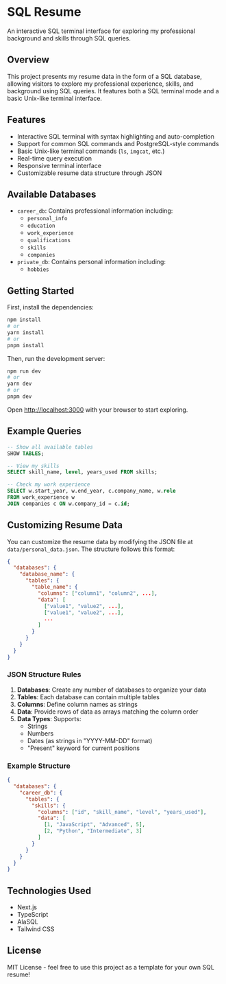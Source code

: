 # SQL Resume

An interactive SQL terminal interface for exploring my professional background and skills through SQL queries.

## Overview

This project presents my resume data in the form of a SQL database, allowing visitors to explore my professional experience, skills, and background using SQL queries. It features both a SQL terminal mode and a basic Unix-like terminal interface.

## Features

- Interactive SQL terminal with syntax highlighting and auto-completion
- Support for common SQL commands and PostgreSQL-style commands
- Basic Unix-like terminal commands (`ls`, `imgcat`, etc.)
- Real-time query execution
- Responsive terminal interface
- Customizable resume data structure through JSON

## Available Databases

- `career_db`: Contains professional information including:
  - `personal_info`
  - `education`
  - `work_experience`
  - `qualifications`
  - `skills`
  - `companies`
- `private_db`: Contains personal information including:
  - `hobbies`

## Getting Started

First, install the dependencies:

```bash
npm install
# or
yarn install
# or
pnpm install
```

Then, run the development server:

```bash
npm run dev
# or
yarn dev
# or
pnpm dev
```

Open [http://localhost:3000](http://localhost:3000) with your browser to start exploring.

## Example Queries

```sql
-- Show all available tables
SHOW TABLES;

-- View my skills
SELECT skill_name, level, years_used FROM skills;

-- Check my work experience
SELECT w.start_year, w.end_year, c.company_name, w.role 
FROM work_experience w 
JOIN companies c ON w.company_id = c.id;
```

## Customizing Resume Data

You can customize the resume data by modifying the JSON file at `data/personal_data.json`. The structure follows this format:

```json
{
  "databases": {
    "database_name": {
      "tables": {
        "table_name": {
          "columns": ["column1", "column2", ...],
          "data": [
            ["value1", "value2", ...],
            ["value1", "value2", ...],
            ...
          ]
        }
      }
    }
  }
}
```

### JSON Structure Rules

1. **Databases**: Create any number of databases to organize your data
2. **Tables**: Each database can contain multiple tables
3. **Columns**: Define column names as strings
4. **Data**: Provide rows of data as arrays matching the column order
5. **Data Types**: Supports:
   - Strings
   - Numbers
   - Dates (as strings in "YYYY-MM-DD" format)
   - "Present" keyword for current positions

### Example Structure

```json
{
  "databases": {
    "career_db": {
      "tables": {
        "skills": {
          "columns": ["id", "skill_name", "level", "years_used"],
          "data": [
            [1, "JavaScript", "Advanced", 5],
            [2, "Python", "Intermediate", 3]
          ]
        }
      }
    }
  }
}
```

## Technologies Used

- Next.js
- TypeScript
- AlaSQL
- Tailwind CSS

## License

MIT License - feel free to use this project as a template for your own SQL resume!
